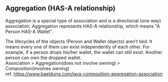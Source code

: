 ## Aggregation (HAS-A relationship)
Aggregation is a special type of association and is a directional (one way) association. Aggregation represents HAS-A relationship, which means "A Person HAS-A Wallet".  
  
The lifecycles of the objects (Person and Wallet objects) aren’t tied. It means every one of them can exist independently of each other. For example, if a person drops his/her wallet, the wallet can still exist. Another person can own the dropped wallet.  
Association > Aggregation(does not involve owning) > Composition(involves owning)    
ref. https://www.baeldung.com/java-composition-aggregation-association
